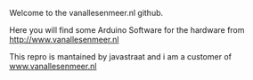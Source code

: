 Welcome to the vanallesenmeer.nl github.

Here you will find some Arduino Software for the hardware from http://www.vanallesenmeer.nl

This repro is mantained by javastraat and i am a customer of www.vanallesenmeer.nl
